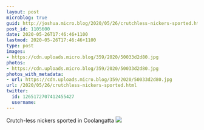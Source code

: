 ```yaml
---
layout: post
microblog: true
guid: http://joshua.micro.blog/2020/05/26/crutchless-nickers-sported.html
post_id: 1105600
date: 2020-05-26T17:46:46+1100
lastmod: 2020-05-26T17:46:46+1100
type: post
images:
- https://cdn.uploads.micro.blog/359/2020/50033d2d80.jpg
photos:
- https://cdn.uploads.micro.blog/359/2020/50033d2d80.jpg
photos_with_metadata:
- url: https://cdn.uploads.micro.blog/359/2020/50033d2d80.jpg
url: /2020/05/26/crutchless-nickers-sported.html
twitter:
  id: 1265172707412455427
  username: 
---
```

Crutch-less nickers sported in Coolangatta ![](https://joshwithers.blog/uploads/2020/50033d2d80.jpg)
